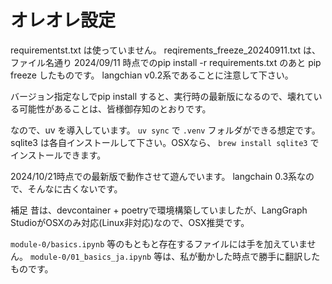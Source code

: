 # オレオレ設定

requirementst.txt は使っていません。
reqirements_freeze_20240911.txt は、ファイル名通り 2024/09/11 時点でのpip install -r requirements.txt のあと pip freeze したものです。
langchian v0.2系であることに注意して下さい。

バージョン指定なしでpip install すると、実行時の最新版になるので、壊れている可能性があることは、皆様御存知のとおりです。


なので、uv を導入しています。
`uv sync` で `.venv` フォルダができる想定です。
sqlite3 は各自インストールして下さい。OSXなら、 `brew install sqlite3` でインストールできます。


2024/10/21時点での最新版で動作させて遊んでいます。
langchain 0.3系なので、そんなに古くないです。

補足
昔は、devcontainer + poetryで環境構築していましたが、LangGraph StudioがOSXのみ対応(Linux非対応)なので、OSX推奨です。

`module-0/basics.ipynb` 等のもともと存在するファイルには手を加えていません。
`module-0/01_basics_ja.ipynb` 等は、私が動かした時点で勝手に翻訳したものです。
